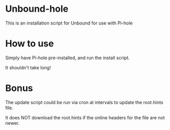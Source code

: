 # Unbound-hole
This is an installation script for Unbound for use with Pi-hole


# How to use

Simply have Pi-hole pre-installed, and run the install script.

It shouldn't take long!

# Bonus
The update script could be run via cron at intervals to update the root.hints file.

It does NOT download the root.hints if the online headers for the file are not newer.
